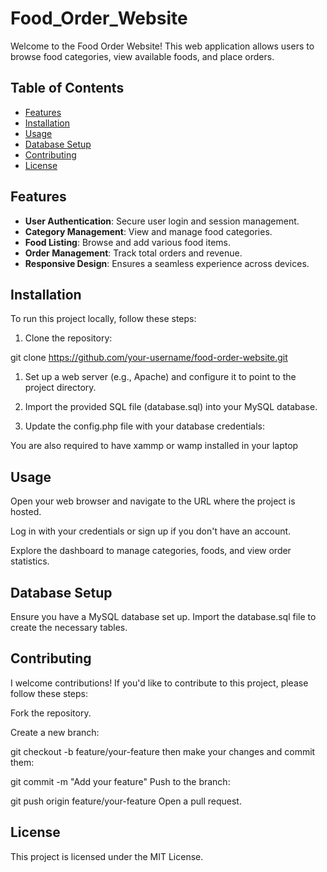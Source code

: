 # Food_Order_Website

Welcome to the Food Order Website! This web application allows users to browse food categories, view available foods, and place orders.

## Table of Contents
- [Features](#features)
- [Installation](#installation)
- [Usage](#usage)
- [Database Setup](#database-setup)
- [Contributing](#contributing)
- [License](#license)

## Features

- **User Authentication**: Secure user login and session management.
- **Category Management**: View and manage food categories.
- **Food Listing**: Browse and add various food items.
- **Order Management**: Track total orders and revenue.
- **Responsive Design**: Ensures a seamless experience across devices.

## Installation

To run this project locally, follow these steps:

1. Clone the repository:

git clone https://github.com/your-username/food-order-website.git

1. Set up a web server (e.g., Apache) and configure it to point to the project directory.

2. Import the provided SQL file (database.sql) into your MySQL database.

3. Update the config.php file with your database credentials:

You are also required to have xammp or wamp installed in your laptop

## Usage
Open your web browser and navigate to the URL where the project is hosted.

Log in with your credentials or sign up if you don't have an account.

Explore the dashboard to manage categories, foods, and view order statistics.

## Database Setup

Ensure you have a MySQL database set up. Import the database.sql file to create the necessary tables.

## Contributing

I welcome contributions! If you'd like to contribute to this project, please follow these steps:

Fork the repository.

Create a new branch:

git checkout -b feature/your-feature
then make your changes and commit them:

git commit -m "Add your feature"
Push to the branch:

git push origin feature/your-feature
Open a pull request.

## License

This project is licensed under the MIT License.
